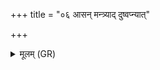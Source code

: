 +++
title = "०६ आसन् मन्त्र्याद् दुष्वप्न्यात्"

+++
<details><summary>मूलम् (GR)</summary>

आसन् मन्त्र्याद् दुष्वप्न्यात्  
क्षेत्रियाच् छपथाद् उत ।  
दुर्हार्दश् चक्षुषो घोरात्  
तस्मान् नः पाह्य् आञ्जन ॥
</details>